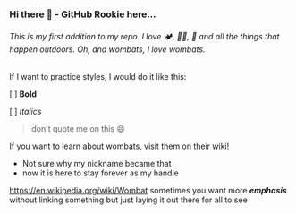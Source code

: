 ### Hi there 👋 - GitHub Rookie here...

###### This is my first addition to my repo.  I love 🏕️, 🚴‍♀️, 🥾 and all the things that happen outdoors.  Oh, and wombats, I love wombats.  
If I want to practice styles, I would do it like this:

[ ] **Bold**

[ ] *Italics*

> don't quote me on this 😄

If you want to learn about wombats, visit them on their [wiki!](https://en.wikipedia.org/wiki/Wombat)
- Not sure why my nickname became that
- now it is here to stay forever as my handle

https://en.wikipedia.org/wiki/Wombat sometimes you want more ***emphasis*** without linking something but just laying it out there for all to see

<!--
**nattywombat/nattywombat** is a ✨ _special_ ✨ repository because its `README.md` (this file) appears on your GitHub profile.

Here are some ideas to get you started:

- 🔭 I’m currently working on learning GitHub!  How did we do any of this without YouTube and Google?!
- 😄 Pronouns: she/her
- ⚡ Fun fact: I competed in the World Championship for Duathlon in Denmark for Team USA in 2018 and 3 months later completed my first full Ironman (I am now retired from all that and considering a re-entry into it this year)
-->

<!--
**nattywombat/nattywombat** is a ✨ _special_ ✨ repository because its `README.md` (this file) appears on your GitHub profile.

Here are some ideas to get you started:

- 🔭 I’m currently working on learning GitHub!  How did we do any of this without YouTube and Google?!
- 😄 Pronouns: she/her
- ⚡ Fun fact: I competed in the World Championship for Duathlon in Denmark for Team USA in 2018 and 3 months later completed my first full Ironman (I am now retired from all that and considering a re-entry into it this year)
-->
